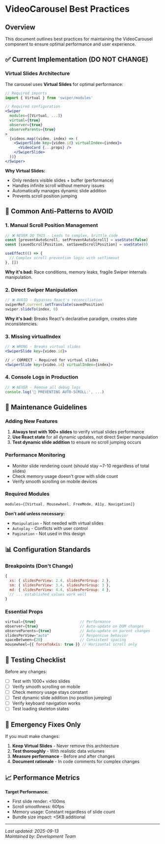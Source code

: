 # VideoCarousel Best Practices

## Overview

This document outlines best practices for maintaining the VideoCarousel component to ensure optimal performance and user experience.

## ✅ Current Implementation (DO NOT CHANGE)

### Virtual Slides Architecture

The carousel uses **Virtual Slides** for optimal performance:

```jsx
// Required imports
import { Virtual } from 'swiper/modules'

// Required configuration
<Swiper
  modules={[Virtual, ...]}
  virtual={true}
  observer={true}
  observeParents={true}
>
  {videos.map((video, index) => (
    <SwiperSlide key={video.id} virtualIndex={index}>
      <VideoCard {...props} />
    </SwiperSlide>
  ))}
</Swiper>
```

**Why Virtual Slides:**

- Only renders visible slides + buffer (performance)
- Handles infinite scroll without memory issues
- Automatically manages dynamic slide addition
- Prevents scroll position jumping

## 🚫 Common Anti-Patterns to AVOID

### 1. Manual Scroll Position Management

```jsx
// ❌ NEVER DO THIS - Leads to complex, brittle code
const [preventAutoScroll, setPreventAutoScroll] = useState(false)
const [savedScrollPosition, setSavedScrollPosition] = useState(0)

useEffect(() => {
  // Complex scroll prevention logic with setTimeout
}, [])
```

**Why it's bad:** Race conditions, memory leaks, fragile Swiper internals manipulation.

### 2. Direct Swiper Manipulation

```jsx
// ❌ AVOID - Bypasses React's reconciliation
swiperRef.current.setTranslate(savedPosition)
swiper.slideTo(index, 0)
```

**Why it's bad:** Breaks React's declarative paradigm, creates state inconsistencies.

### 3. Missing virtualIndex

```jsx
// ❌ WRONG - Breaks virtual slides
<SwiperSlide key={video.id}>

// ✅ CORRECT - Required for virtual slides
<SwiperSlide key={video.id} virtualIndex={index}>
```

### 4. Console Logs in Production

```jsx
// ❌ NEVER - Remove all debug logs
console.log('🚫 PREVENTING AUTO-SCROLL:', ...)
```

## 🔧 Maintenance Guidelines

### Adding New Features

1. **Always test with 100+ slides** to verify virtual slides performance
2. **Use React state** for all dynamic updates, not direct Swiper manipulation
3. **Test dynamic slide addition** to ensure no scroll jumping occurs

### Performance Monitoring

- Monitor slide rendering count (should stay ~7-10 regardless of total slides)
- Check memory usage doesn't grow with slide count
- Verify smooth scrolling on mobile devices

### Required Modules

```jsx
modules={[Virtual, Mousewheel, FreeMode, A11y, Navigation]}
```

**Don't add unless necessary:**

- `Manipulation` - Not needed with virtual slides
- `Autoplay` - Conflicts with user control
- `Pagination` - Not used in this design

## 📊 Configuration Standards

### Breakpoints (Don't Change)

```jsx
{
  xs: { slidesPerView: 2.4, slidesPerGroup: 2 },
  sm: { slidesPerView: 3.4, slidesPerGroup: 3 },
  md: { slidesPerView: 4.4, slidesPerGroup: 4 },
  // ... established values work well
}
```

### Essential Props

```jsx
virtual={true}                    // Performance
observer={true}                   // Auto-update on DOM changes
observeParents={true}             // Auto-update on parent changes
slidesPerView="auto"              // Responsive behavior
spaceBetween={20}                 // Consistent spacing
mousewheel={{ forceToAxis: true }} // Horizontal scroll only
```

## 🧪 Testing Checklist

Before any changes:

- [ ] Test with 1000+ video slides
- [ ] Verify smooth scrolling on mobile
- [ ] Check memory usage stays constant
- [ ] Test dynamic slide addition (no position jumping)
- [ ] Verify keyboard navigation works
- [ ] Test loading skeleton states

## 🚨 Emergency Fixes Only

If you must make changes:

1. **Keep Virtual Slides** - Never remove this architecture
2. **Test thoroughly** - With realistic data volumes
3. **Measure performance** - Before and after changes
4. **Document rationale** - In code comments for complex changes

## 📈 Performance Metrics

**Target Performance:**

- First slide render: <100ms
- Scroll smoothness: 60fps
- Memory usage: Constant regardless of slide count
- Bundle size impact: <5KB additional

---

_Last updated: 2025-09-13_  
_Maintained by: Development Team_
